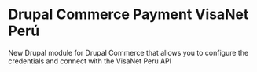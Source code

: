 # Drupal Commerce Payment VisaNet Perú

New Drupal module for Drupal Commerce that allows you to configure the credentials and connect with the VisaNet Peru API
